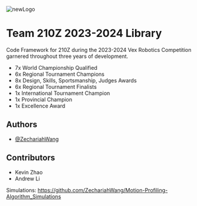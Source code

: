 ![newLogo](https://github.com/ZechariahWang/210Z-Over-Under-Worlds/assets/97078224/db011725-d4a7-4acb-8b84-9804be6e7e04)



# Team 210Z 2023-2024 Library

Code Framework for 210Z during the 2023-2024 Vex Robotics Competition garnered throughout three years of development.

- 7x World Championship Qualified
- 6x Regional Tournament Champions
- 8x Design, Skills, Sportsmanship, Judges Awards
- 6x Regional Tournament Finalists
- 1x International Tournament Champion
- 1x Provincial Champion
- 1x Excellence Award

## Authors

- [@ZechariahWang](https://github.com/ZechariahWang)


## Contributors

 - Kevin Zhao
 - Andrew Li


Simulations: https://github.com/ZechariahWang/Motion-Profiling-Algorithm_Simulations
